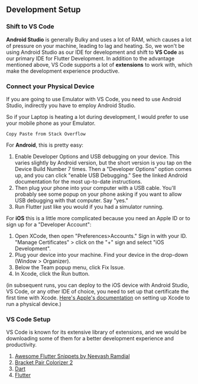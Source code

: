 ## Development Setup
### Shift to VS Code
**Android Studio** is generally Bulky and uses a lot of RAM, which causes a lot of pressure on your machine, leading to lag and heating. So, we won't be using Android Studio as our IDE for development and shift to **VS Code** as our primary IDE for Flutter Development. In addition to the advantage mentioned above, VS Code supports a lot of **extensions** to work with, which make the development experience productive.

### Connect your Physical Device
If you are going to use Emulator with VS Code, you need to use Android Studio, indirectly you have to employ Android Studio.

So if your Laptop is heating a lot during development, I would prefer to use your mobile phone as your Emulator.

`Copy Paste from Stack Overflow`

For **Android**, this is pretty easy:

1. Enable Developer Options and USB debugging on your device. This varies slightly by Android version, but the short version is you tap on the Device Build Number 7 times. Then a "Developer Options" option comes up, and you can click "enable USB Debugging." See the linked Android documentation for the most up-to-date instructions.
2. Then plug your phone into your computer with a USB cable. You'll probably see some popup on your phone asking if you want to allow USB debugging with that computer. Say "yes."
3. Run Flutter just like you would if you had a simulator running.

For **iOS** this is a little more complicated because you need an Apple ID or to sign up for a "Developer Account":

1. Open XCode, then open "Preferences>Accounts." Sign in with your ID.
"Manage Certificates" > click on the "+" sign and select "iOS Development".
2. Plug your device into your machine. Find your device in the drop-down (Window > Organizer).
3. Below the Team popup menu, click Fix Issue.
4. In Xcode, click the Run button.

(in subsequent runs, you can deploy to the iOS device with Android Studio, VS Code, or any other IDE of choice, you need to set up that certificate the first time with Xcode. [Here's Apple's documentation](https://help.apple.com/xcode/mac/current/#/dev60b6fbbc7) on setting up Xcode to run a physical device.)


### VS Code Setup

VS Code is known for its extensive library of extensions, and we would be downloading some of them for a better development experience and productivity.

1. [Awesome Flutter Snippets by Neevash Ramdial](https://marketplace.visualstudio.com/items?itemName=Nash.awesome-flutter-snippets)
2. [Bracket Pair Colorizer 2](https://marketplace.visualstudio.com/items?itemName=CoenraadS.bracket-pair-colorizer-2)
3. [Dart](https://marketplace.visualstudio.com/items?itemName=Dart-Code.dart-code)
4. [Flutter](https://marketplace.visualstudio.com/items?itemName=Dart-Code.flutter)